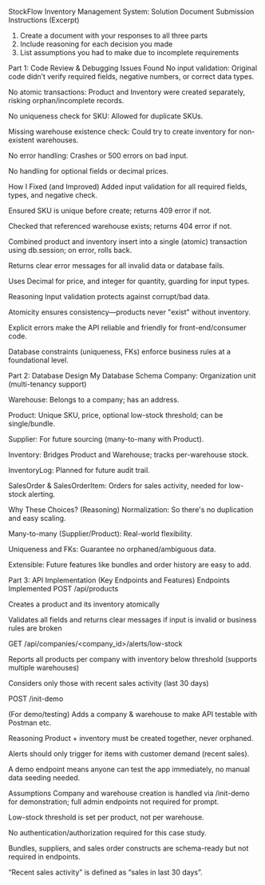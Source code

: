 StockFlow Inventory Management System: Solution Document
Submission Instructions (Excerpt)
1. Create a document with your responses to all three parts
2. Include reasoning for each decision you made
3. List assumptions you had to make due to incomplete requirements

Part 1: Code Review & Debugging
Issues Found
No input validation: Original code didn’t verify required fields, negative numbers, or correct data types.

No atomic transactions: Product and Inventory were created separately, risking orphan/incomplete records.

No uniqueness check for SKU: Allowed for duplicate SKUs.

Missing warehouse existence check: Could try to create inventory for non-existent warehouses.

No error handling: Crashes or 500 errors on bad input.

No handling for optional fields or decimal prices.

How I Fixed (and Improved)
Added input validation for all required fields, types, and negative check.

Ensured SKU is unique before create; returns 409 error if not.

Checked that referenced warehouse exists; returns 404 error if not.

Combined product and inventory insert into a single (atomic) transaction using db.session; on error, rolls back.

Returns clear error messages for all invalid data or database fails.

Uses Decimal for price, and integer for quantity, guarding for input types.

Reasoning
Input validation protects against corrupt/bad data.

Atomicity ensures consistency—products never "exist" without inventory.

Explicit errors make the API reliable and friendly for front-end/consumer code.

Database constraints (uniqueness, FKs) enforce business rules at a foundational level.

Part 2: Database Design
My Database Schema
Company: Organization unit (multi-tenancy support)

Warehouse: Belongs to a company; has an address.

Product: Unique SKU, price, optional low-stock threshold; can be single/bundle.

Supplier: For future sourcing (many-to-many with Product).

Inventory: Bridges Product and Warehouse; tracks per-warehouse stock.

InventoryLog: Planned for future audit trail.

SalesOrder & SalesOrderItem: Orders for sales activity, needed for low-stock alerting.

Why These Choices? (Reasoning)
Normalization: So there's no duplication and easy scaling.

Many-to-many (Supplier/Product): Real-world flexibility.

Uniqueness and FKs: Guarantee no orphaned/ambiguous data.

Extensible: Future features like bundles and order history are easy to add.

Part 3: API Implementation (Key Endpoints and Features)
Endpoints Implemented
POST /api/products

Creates a product and its inventory atomically

Validates all fields and returns clear messages if input is invalid or business rules are broken

GET /api/companies/<company_id>/alerts/low-stock

Reports all products per company with inventory below threshold (supports multiple warehouses)

Considers only those with recent sales activity (last 30 days)

POST /init-demo

(For demo/testing) Adds a company & warehouse to make API testable with Postman etc.

Reasoning
Product + inventory must be created together, never orphaned.

Alerts should only trigger for items with customer demand (recent sales).

A demo endpoint means anyone can test the app immediately, no manual data seeding needed.

Assumptions
Company and warehouse creation is handled via /init-demo for demonstration; full admin endpoints not required for prompt.

Low-stock threshold is set per product, not per warehouse.

No authentication/authorization required for this case study.

Bundles, suppliers, and sales order constructs are schema-ready but not required in endpoints.

“Recent sales activity” is defined as “sales in last 30 days”.
